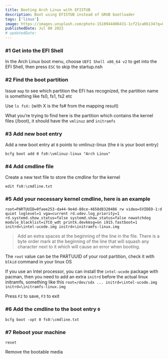 ```yaml
---
title: Booting Arch Linux with EFISTUB
description: Boot using EFISTUB instead of GRUB bootloader
tags: ['linux']
image: https://images.unsplash.com/photo-1510944406431-1cf21ca0b134?q=80&w=2940&auto=format&fit=crop&ixlib=rb-4.0.3&ixid=M3wxMjA3fDB8MHxwaG90by1wYWdlfHx8fGVufDB8fHx8fA%3D%3D
publishedDate: Jul 08 2022
# updatedDate:
---
```


### #1 Get into the EFI Shell

In the Arch Linux boot menu, choose `UEFI Shell x86_64 v2` to get into the EFI Shell, then press `ESC` to skip the startup.nsh

### #2 Find the boot partition

Issue `map` to see which partition the EFI has recognized, the partition name is something like fs0, fs1, fs2 etc

Use `ls fsX:` (with X is the fs# from the mapping result)

What you’re trying to find here is the partition which contains the kernel files (/boot), it should have the `vmlinuz` and `initramfs`

### #3 Add new boot entry

Add a new boot entry at `0` points to vmlinuz-linux (the `0` is your boot entry)

```
bcfg boot add 0 fs0:\vmlinuz-linux "Arch Linux"
```

### #4 Add cmdline file

Create a new text file to store the cmdline for the kernel

```
edit fs0:\cmdline.txt
```

### #5 Add your necessary kernel cmdline, here is an example

```
root=PARTUUID=0faee253-da44-9e4d-88ce-4658d8320486 rw video=SVIDEO-1:d quiet loglevel=1 vga=current rd.udev.log_priority=1 rd.systemd.show_status=false systemd.show_status=false nowatchdog module_blacklist=iTCO_wdt printk.devkmsg=on i915.fastboot=1 initrd=\intel-ucode.img initrd=\initramfs-linux.img
```

> Add an extra spaces at the beginning of the line in the file. There is a byte order mark at the beginning of the line that will squash any character next to it which will cause an error when booting.

The `root` value can be the PARTUUID of your root partition, check it with `blkid` command in your linux OS

If you use an Intel processor, you can install the `intel-ucode` package with pacman, then you need to add an extra `initrd` before the actual linux initramfs, something like this `root=/dev/sdx ... initrd=\intel-ucode.img initrd=\initramfs-linux.img`

Press `F2` to save, `F3` to exit

### #6 Add the cmdline to the boot entry `0`

```
bcfg boot -opt 0 fs0:\cmdline.txt
```

### #7 Reboot your machine

```
reset
```

Remove the bootable media
